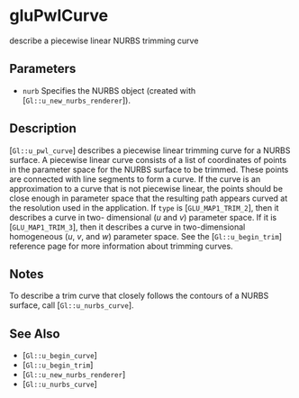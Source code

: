 # gluPwlCurve
describe a piecewise linear NURBS trimming curve

## Parameters
- `nurb`
  Specifies the NURBS object (created with
  [`Gl::u_new_nurbs_renderer`]).

## Description
[`Gl::u_pwl_curve`] describes a piecewise linear trimming curve for a
  NURBS surface. A piecewise linear curve consists of a list of
  coordinates of points in the parameter space for the NURBS surface to
  be trimmed. These points are connected with line segments to form a
  curve. If the curve is an approximation to a curve that is not
  piecewise linear, the points should be close enough in parameter space
  that the resulting path appears curved at the resolution used in the
  application.
If `type` is [`GLU_MAP1_TRIM_2`], then it describes a curve in two-
  dimensional (*u* and *v*) parameter space. If it is
  [`GLU_MAP1_TRIM_3`], then it describes a curve in two-dimensional
  homogeneous (*u*, *v*, and *w*) parameter space. See the
  [`Gl::u_begin_trim`] reference page for more information about
  trimming curves.

## Notes
To describe a trim curve that closely follows the contours of a NURBS
  surface, call [`Gl::u_nurbs_curve`].

## See Also
- [`Gl::u_begin_curve`]
- [`Gl::u_begin_trim`]
- [`Gl::u_new_nurbs_renderer`]
- [`Gl::u_nurbs_curve`]
